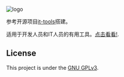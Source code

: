 ![logo](.github/favicon.ico)

参考开源项目[it-tools](https://github.com/CorentinTh/it-tools)搭建。

适用于开发人员和IT人员的有用工具。[点击看看!](https://dotnetools.com).

## License

This project is under the [GNU GPLv3](LICENSE).
